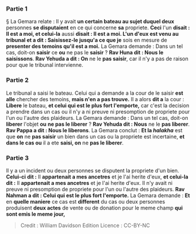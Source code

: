 
### Partie 1
§ La Gemara relate : Il y avait <b>un certain bateau au sujet duquel deux</b> personnes <b>se disputaient</b> en ce qui concerne <b>sa</b> propriete. <b>Ceci</b> l'un <b>disait : Il est a moi, et celui-la</b> aussi <b>disait : Il est a moi. L'un d'eux est venu au tribunal et a dit : Saisissez-le jusqu'a ce que je</b> sois en mesure de <b>presenter des temoins qu'il est a moi.</b> La Gemara demande : Dans un tel cas, doit-on <b>saisir</b> ce <b>ou</b> ne pas le <b>saisir</b> ? <b>Rav Huna dit : Nous le saisissons</b>. <b>Rav Yehuda a dit : On</b> ne le <b>pas saisir</b>, car il n'y a pas de raison pour que le tribunal intervienne.

### Partie 2
Le tribunal a saisi le bateau. Celui qui a demande a la cour de le saisir <b>est alle</b> chercher des temoins, <b>mais n'en a pas trouve.</b> Il a alors <b>dit a</b> la cour : <b>Libere</b> le bateau, <b>et celui qui est le plus fort l'emporte,</b> car c'est la decision a prendre dans un cas ou il n'y a ni preuve ni presomption de propriete pour l'un ou l'autre des plaideurs. La Gemara demande : Dans un tel cas, doit-on <b>liberer</b> l'objet <b>ou</b> <b>ne pas le liberer</b> ? <b>Rav Yehuda dit : Nous</b> ne le <b>pas liberer</b>. <b>Rav Pappa a dit : Nous le liberons</b>. La Gemara conclut : <b>Et la <i>halakha</i></b> est que <b>on</b> ne <b>pas saisir</b> un bien dans un cas ou la propriete est incertaine, <b>et dans le cas ou</b> il a ete <b>saisi, on</b> ne <b>pas le liberer</b>.

### Partie 3
Il y a un incident ou deux personnes se disputent la propriete d'un bien. <b>Celui-ci</b> <b>dit :</b> Il <b>appartenait a mes ancetres</b> et je l'ai herite d'eux, <b>et celui-la</b> <b>dit :</b> Il <b>appartenait a mes ancetres</b> et je l'ai herite d'eux. Il n'y avait ni preuve ni presomption de propriete pour l'un ou l'autre des plaideurs. <b>Rav Nahman a dit : Celui qui est le plus fort l'emporte.</b> La Gemara demande : <b>Et</b> en <b>quelle maniere</b> ce cas est <b>different</b> du cas ou deux personnes produisent <b>deux actes</b> de vente ou de donation pour le meme champ <b>qui sont emis le meme jour,</b>

>Credit : William Davidson Edition
>Licence : CC-BY-NC